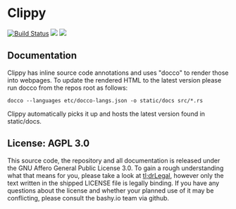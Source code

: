 # Clippy

[![Build Status](https://travis-ci.org/ligthyear/clippy-service.svg?branch=master)](https://travis-ci.org/ligthyear/clippy-service) [![](https://img.shields.io/badge/Code%20Style-rustfmt-brightgreen.svg?style=flat-square)](https://github.com/rust-lang-nursery/rustfmt#configuring-rustfmt) ![](http://clippy.bashy.io/github/ligthyear/clippy-service/master/badge.svg?style=flat-square) 

## Documentation

Clippy has inline source code annotations and uses "docco" to render those into webpages. To update the rendered HTML to the latest version please run docco  from the repos root as follows:

```
docco --languages etc/docco-langs.json -o static/docs src/*.rs
```

Clippy automatically picks it up and hosts the latest version found in static/docs.

## License: AGPL 3.0

This source code, the repository and all documentation is released under the GNU Affero General Public License 3.0. To gain a rough understanding what that means for you, please take a look at [tl;drLegal](https://tldrlegal.com/license/gnu-affero-general-public-license-v3-%28agpl-3.0%29#summary), however only the text written in the shipped LICENSE file is legally binding. If you have any questions about the license and whether your planned use of it may be conflicting, please consult the bashy.io team via github.
